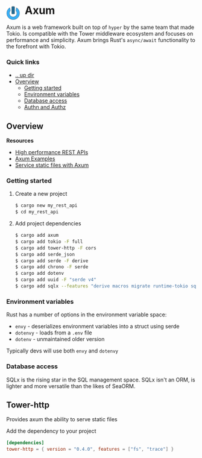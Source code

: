 # Axum <img style="margin: 6px 13px 0px 0px" align="left" src="../../../../../data/images/logo_36x36.png" />

Axum is a web framework built on top of `hyper` by the same team that made Tokio. Is compatible with 
the Tower middleware ecosystem and focuses on performance and simplicity. Axum brings Rust's 
`async/await` functionality to the forefront with Tokio.

### Quick links
* [.. up dir](..)
* [Overview](#overview)
  * [Getting started](#getting-started)
  * [Environment variables](#environment-variables)
  * [Database access](#database-access)
  * [Authn and Authz](#authn-and-authz)

## Overview

**Resources**
* [High performance REST APIs](https://www.twilio.com/en-us/blog/build-high-performance-rest-apis-rust-axum)
* [Axum Examples](https://github.com/tokio-rs/axum/tree/main/examples)
* [Service static files with Axum](https://benw.is/posts/serving-static-files-with-axum)

### Getting started

1. Create a new project
   ```bash
   $ cargo new my_rest_api
   $ cd my_rest_api
   ```
2. Add project dependencies
   ```bash
   $ cargo add axum
   $ cargo add tokio -F full
   $ cargo add tower-http -F cors
   $ cargo add serde_json
   $ cargo add serde -F derive
   $ cargo add chrono -F serde
   $ cargo add dotenv
   $ cargo add uuid -F "serde v4"
   $ cargo add sqlx --features "derive macros migrate runtime-tokio sqlite tls-rustls uuid"
   ```

### Environment variables
Rust has a number of options in the environment variable space:
* `envy` - deserializes environment variables into a struct using serde
* `dotenvy` - loads from a `.env` file
* `dotenv` - unmaintained older version

Typically devs will use both `envy` and `dotenvy`

### Database access
SQLx is the rising star in the SQL management space. SQLx isn't an ORM, is lighter and more versatile 
than the likes of SeaORM.

## Tower-http
Provides axum the ability to serve static files

Add the dependency to your project
```toml
[dependencies]
tower-http = { version = "0.4.0", features = ["fs", "trace"] }
```
